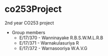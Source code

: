 # co253Project
2nd year CO253 project

- Group members
  - E/17/370 - Wanninayake R.B.S.W.M.L.R.B
  - E/17/371 - Warnakulasuriya R
  - E/17/372 - Warnasooriya W.A.V.G
